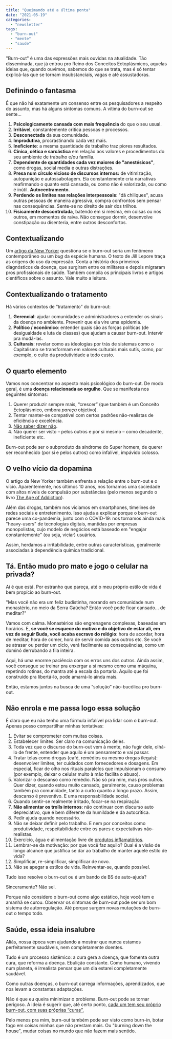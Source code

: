 ```yaml
---
title: "Queimando até a última ponta"
date: "2021-05-19"
categories: 
  - "newsletter"
tags: 
  - "burn-out"
  - "mente"
  - "saude"
---
```


"Burn-out" é uma das expressões mais ouvidas na atualidade. Tão disseminada, que já entrou pro Reino dos Conceitos Ectoplásmicos, aquelas ideias que, quando ouvimos, sabemos do que se trata, mas é só tentar explicá-las que se tornam insubstanciais, vagas e até assustadoras.

## Definindo o fantasma

É que não há exatamente um consenso entre os pesquisadores a respeito do assunto, mas há alguns sintomas comuns. A vítima do burn-out se sente…

1. **Psicologicamente cansada com mais frequência** do que o seu usual.
2. **Irritável**, constantemente critica pessoas e processos.
3. **Desconectada** da sua comunidade.
4. **Improdutiva**, procrastinando cada vez mais.
5. **Ineficiente**: a mesma quantidade de trabalho traz piores resultados.
6. **Cínica, cética e sarcástica** em relação aos valores e procedimentos do seu ambiente de trabalho e/ou família.
7. **Dependente de quantidades cada vez maiores de "anestésicos"**, como drogas, social media e outras distrações.
8. **Presa num círculo vicioso de discursos internos:** de vitimização, autopunição e autossabotagem. Ela constantemente cria narrativas reafirmando o quanto está cansada, ou como não é valorizada, ou como é inútil. **Autocentramento**.
9. **Perdendo os limites nas relações interpessoais**: "dá chiliques", acusa outras pessoas de maneira agressiva, compra confrontos sem pensar nas consequências. Sente-se no direito de sair dos trilhos.
10. **Fisicamente descontrolada**, batendo em si mesma, em coisas ou nos outros, em momentos de raiva. Não consegue dormir, desenvolve constipação ou disenteria, entre outros desconfortos.

## Contextualizando

Um [artigo da New Yorker](https://www.newyorker.com/magazine/2021/05/24/burnout-modern-affliction-or-human-condition?utm_source=nl&utm_brand=tny&utm_mailing=TNY_Magazine_051721&utm_campaign=aud-dev&utm_medium=email&bxid=5fbfaddd04da01167c13cd45&cndid=62930950&esrc=&utm_content=A&utm_term=TNY_Magazine) questiona se o burn-out seria um fenômeno contemporâneo ou um _bug_ da espécie humana. O texto de Jill Lepore traça as origens do uso da expressão. Conta a história dos primeiros diagnósticos da doença, que surgiram entre os militares e depois migraram pros profissionais de saúde. Também compila os principais livros e artigos científicos sobre o assunto. Vale muito a leitura.

## Contextualizando o tratamento

Há vários contextos de “tratamento” do burn-out:

1. **Gerencial**: ajudar comunidades e administradores a entender os sinais da doença no ambiente. Prevenir que ela vire uma epidemia.
2. **Político / econômico**: entender quais são as forças políticas (de desigualdade e luta de classes) que ajudam a causar burn-out. Intervir pra mudá-las.
3. **Culturais**: revelar como as ideologias por trás de sistemas como o Capitalismo se transformam em valores culturais mais sutís, como, por exemplo, o culto da produtividade a todo custo.

## O quarto elemento

Vamos nos concentrar no aspecto mais psicológico do burn-out. De modo geral, é uma **doença relacionada ao orgulho**. Que se manifesta nos seguintes sintomas:

1. Querer produzir sempre mais, “crescer” (que também é um Conceito Ectoplásmico, embora _pareça_ objetivo).
2. Tentar manter-se compatível com certos padrões não-realistas de eficiência e excelência.
3. [Não saber dizer não](https://eduf.me/a-arte-de-dizer-no-e-de-dizer-sim/).
4. Não querer ser visto – pelos outros e por si mesmo – como decadente, ineficiente etc.

Burn-out pode ser o subproduto da síndrome do Super homem, de querer ser reconhecido (por si e pelos outros) como infalível, impávido colosso.

## O velho vício da dopamina

O artigo da New Yorker também enfrenta a relação entre o burn-out e o vício. Aparentemente, nos últimos 10 anos, nos tornamos uma sociedade com altos níveis de compulsão por substâncias (pelo menos segundo o livro [The Age of Addiction](https://www.amazon.com.br/Age-Addiction-Habits-Business-English-ebook/dp/B07NT6WK1K/ref=sr_1_1?__mk_pt_BR=%C3%85M%C3%85%C5%BD%C3%95%C3%91&crid=10RX3DEWD7QO5&dchild=1&keywords=the+age+of+addiction&qid=1621434519&sprefix=the+age+of+ad%2Caps%2C306&sr=8-1)).

Além das drogas, também nos viciamos em smartphones, timelines de redes sociais e entretenimento. Isso ajuda a explicar porque o burn-out parece uma co-pandemia, junto com o COVID-19: nos tornamos ainda mais "heavy-users" de tecnologias digitais, mantidas por empresas monopolistas, cujo modelo de negócios está baseado em "engajar constantemente" (ou seja, viciar) usuários.

Assim, herdamos a irritabilidade, entre outras características, geralmente associadas à dependência química tradicional.

## Tá. Então mudo pro mato e jogo o celular na privada?

Aí é que está. Por estranho que pareça, até o meu próprio estilo de vida é bem propício ao burn-out.

"Mas você não era um feliz budistinha, morando em comunidade num monastério, no meio da Serra Gaúcha? Então você pode ficar cansado… de meditar?"

Vamos com calma. Monastérios são engrenagens complexas, baseadas em horários. E, **se você se esquece do motivo e do objetivo de estar ali, em vez de seguir Buda, você acaba escravo do relógio**: hora de acordar, hora de meditar, hora de comer, hora de servir comida aos outros etc. Se você se atrasar ou perder um ciclo, verá facilmente as consequências, como um dominó derrubando a fila inteira.

Aqui, há uma enorme paciência com os erros uns dos outros. Ainda assim, você consegue se treinar pra enxergar a si mesmo como uma máquina, repetindo rotinas, do mantra até a escala da portaria. Aquilo que foi construído pra libertá-lo, pode amarrá-lo ainda mais.

Então, estamos juntos na busca de uma “solução” não-bucólica pro burn-out.

## Não enrola e me passa logo essa solução

É claro que eu não tenho uma fórmula infalível pra lidar com o burn-out. Apenas posso compartilhar minhas tentativas:

1. Evitar se comprometer com muitas coisas.
2. Estabelecer limites. Ser claro na comunicação deles.
3. Toda vez que o discurso do burn-out vem à mente, não fugir dele, olhá-lo de frente, entender que aquilo é um pensamento e vai passar.
4. Tratar telas como drogas (café, remédios ou mesmo drogas ilegais): desenvolver limites, ter cuidados com fornecedores e dosagens. Em especial, ficar de olho nos rituais paralelos que impulsionam o consumo (por exemplo, deixar o celular muito à mão facilita o abuso).
5. Valorizar o descanso como remédio. Não só pra mim, mas pros outros. Quer dizer, quando estou muito cansado, geralmente, causo problemas também pra comunidade, tanto a curto quanto a longo prazo. Assim, descanso é preventivo. E uma responsabilidade social.
6. Quando sentir-se realmente irritado, focar-se na respiração.
7. **Não alimentar os trolls internos**: não continuar com discurso auto depreciativo, que é bem diferente da humildade e da autocrítica.
8. Pedir ajuda quando necessário.
9. Não se deixar definir pelo trabalho. E nem por conceitos como produtividade, respeitabilidade entre os pares e expectativas não-realistas.
10. Exercício, água e alimentação livre de [produtos inflamatórios](https://www.youtube.com/watch?v=wTGbnGTrMjE).
11. Lembrar-se da motivação: por que você faz aquilo? Qual é a visão de longo alcance que justifica se dar ao trabalho de manter aquele estilo de vida?
12. Simplificar, re-simplificar, simplificar de novo.
13. Não se apegar a estilos de vida. Reinventar-se, quando possível.

Tudo isso resolve o burn-out ou é um bando de BS de auto-ajuda?

Sinceramente? Não sei.

Porque não considero o burn-out como algo estático, hoje você tem e amanhã se curou. Observar os sintomas de burn-out pode ser um bom sistema de autorregulação. Até porque surgem novas mutações de burn-out o tempo todo.

## Saúde, essa ideia insalubre

Aliás, nossa época vem ajudando a mostrar que nunca estamos perfeitamente saudáveis, nem completamente doentes.

Tudo é um processo sistêmico: a cura gera a doença, que fomenta outra cura, que reforma a doença. Ebulição constante. Como humano, vivendo num planeta, é irrealista pensar que um dia estarei completamente saudável.

Como outras doenças, o burn-out carrega informações, aprendizados, que nos levam a constantes adaptações.

Não é que eu queira minimizar o problema. Burn-out pode se tornar perigoso. A ideia é sugerir que, até certo ponto, [cada um tem seu próprio burn-out, com suas próprias “curas”.](https://hbr.org/2021/04/your-burnout-is-unique-your-recovery-will-be-too?deliveryName=DM128612&utm_campaign=weeklyhotlist_not_activesubs&utm_medium=email&utm_source=newsletter_weekly)

Pelo menos pra mim, burn-out também pode ser visto como burn-in, botar fogo em coisas minhas que não prestam mais. Ou "burning down the house", mudar coisas no mundo que não fazem mais sentido.
